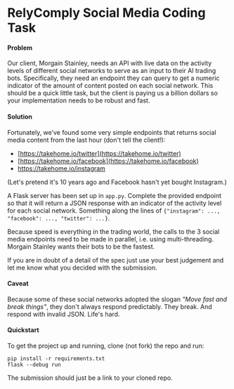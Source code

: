 # **RelyComply Social Media Coding Task**

#### Problem

Our client, Morgain Stainley, needs an API with live data on the activity levels of different social networks to serve as an input to their AI trading bots. Specifically, they need an endpoint they can query to get a numeric indicator of the amount of content posted on each social network. This should be a quick little task, but the client is paying us a billion dollars so your implementation needs to be robust and fast.

#### Solution

Fortunately, we’ve found some very simple endpoints that returns social media content from the last hour (don't tell the client!):

- [https://takehome.io/twitter](https://takehome.io/twitter)
- [https://takehome.io/facebook](https://takehome.io/facebook)
- https://takehome.io/instagram

(Let's pretend it's 10 years ago and Facebook hasn't yet bought Instagram.)

A Flask server has been set up in `app.py`. Complete the provided endpoint so that it will return a JSON response with an indicator of the activity level for each social network. Something along the lines of `{"instagram": ..., "facebook": ..., "twitter": ...}`.

Because speed is everything in the trading world, the calls to the 3 social media endpoints need to be made in parallel, i.e. using multi-threading. Morgain Stainley wants their bots to be the fastest.

If you are in doubt of a detail of the spec just use your best judgement and let me know what you decided with the submission.

#### Caveat

Because some of these social networks adopted the slogan *"Move fast and break things"*, they don't always respond predictably. They break. And respond with invalid JSON. Life's hard.

#### Quickstart

To get the project up and running, clone (not fork) the repo and run:

```
pip install -r requirements.txt
flask --debug run
```

The submission should just be a link to your cloned repo.
